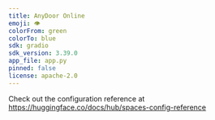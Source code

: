 ```yaml
---
title: AnyDoor Online
emoji: 👁
colorFrom: green
colorTo: blue
sdk: gradio
sdk_version: 3.39.0
app_file: app.py
pinned: false
license: apache-2.0
---
```


Check out the configuration reference at https://huggingface.co/docs/hub/spaces-config-reference
